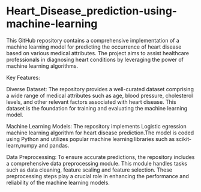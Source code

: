 # Heart_Disease_prediction-using-machine-learning
This GitHub repository contains a comprehensive implementation of a machine learning model for predicting the occurrence of heart disease based on various medical attributes. The project aims to assist healthcare professionals in diagnosing heart conditions by leveraging the power of machine learning algorithms.

Key Features:

Diverse Dataset: The repository provides a well-curated dataset comprising a wide range of medical attributes such as age, blood pressure, cholesterol levels, and other relevant factors associated with heart disease. This dataset is the foundation for training and evaluating the machine learning model.

Machine Learning Models: The repository implements Logistic egression machine learning algorithm for heart disease prediction.The model is coded using Python and utilizes popular machine learning libraries such as scikit-learn,numpy and pandas.

Data Preprocessing: To ensure accurate predictions, the repository includes a comprehensive data preprocessing module. This module handles tasks such as data cleaning, feature scaling and feature selection. These preprocessing steps play a crucial role in enhancing the performance and reliability of the machine learning models.

